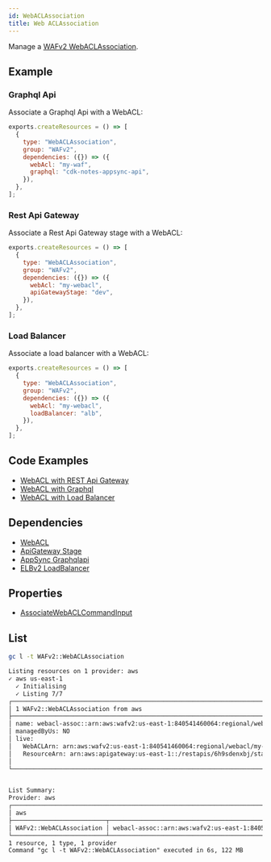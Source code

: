 ```yaml
---
id: WebACLAssociation
title: Web ACLAssociation
---
```


Manage a [WAFv2 WebACLAssociation](https://console.aws.amazon.com/wafv2/homev2/web-acls).

## Example

### Graphql Api

Associate a Graphql Api with a WebACL:

```js
exports.createResources = () => [
  {
    type: "WebACLAssociation",
    group: "WAFv2",
    dependencies: ({}) => ({
      webAcl: "my-waf",
      graphql: "cdk-notes-appsync-api",
    }),
  },
];
```

### Rest Api Gateway

Associate a Rest Api Gateway stage with a WebACL:

```js
exports.createResources = () => [
  {
    type: "WebACLAssociation",
    group: "WAFv2",
    dependencies: ({}) => ({
      webAcl: "my-webacl",
      apiGatewayStage: "dev",
    }),
  },
];
```

### Load Balancer

Associate a load balancer with a WebACL:

```js
exports.createResources = () => [
  {
    type: "WebACLAssociation",
    group: "WAFv2",
    dependencies: ({}) => ({
      webAcl: "my-webacl",
      loadBalancer: "alb",
    }),
  },
];
```

## Code Examples

- [WebACL with REST Api Gateway](https://github.com/grucloud/grucloud/blob/main/examples/aws/WAFv2/wafv2-apigateway-rest)
- [WebACL with Graphql](https://github.com/grucloud/grucloud/blob/main/examples/aws/WAFv2/wafv2-graphql)
- [WebACL with Load Balancer](https://github.com/grucloud/grucloud/blob/main/examples/aws/WAFv2/wafv2-loadbalancer)

## Dependencies

- [WebACL](./WebACL.md)
- [ApiGateway Stage](../APIGateway/Stage.md)
- [AppSync Graphqlapi](../AppSync/GraphqlApi.md)
- [ELBv2 LoadBalancer](../ElasticLoadBalancingV2/Listener.md)

## Properties

- [AssociateWebACLCommandInput](https://docs.aws.amazon.com/AWSJavaScriptSDK/v3/latest/clients/client-wafv2/interfaces/associatewebaclcommandinput.html)

## List

```sh
gc l -t WAFv2::WebACLAssociation
```

```txt
Listing resources on 1 provider: aws
✓ aws us-east-1
  ✓ Initialising
  ✓ Listing 7/7
┌───────────────────────────────────────────────────────────────────────────────────────────┐
│ 1 WAFv2::WebACLAssociation from aws                                                       │
├───────────────────────────────────────────────────────────────────────────────────────────┤
│ name: webacl-assoc::arn:aws:wafv2:us-east-1:840541460064:regional/webacl/my-webacl/3d58a… │
│ managedByUs: NO                                                                           │
│ live:                                                                                     │
│   WebACLArn: arn:aws:wafv2:us-east-1:840541460064:regional/webacl/my-webacl/3d58abea-cbb… │
│   ResourceArn: arn:aws:apigateway:us-east-1::/restapis/6h9sdenxbj/stages/dev              │
│                                                                                           │
└───────────────────────────────────────────────────────────────────────────────────────────┘


List Summary:
Provider: aws
┌──────────────────────────────────────────────────────────────────────────────────────────┐
│ aws                                                                                      │
├──────────────────────────┬───────────────────────────────────────────────────────────────┤
│ WAFv2::WebACLAssociation │ webacl-assoc::arn:aws:wafv2:us-east-1:840541460064:regional/… │
└──────────────────────────┴───────────────────────────────────────────────────────────────┘
1 resource, 1 type, 1 provider
Command "gc l -t WAFv2::WebACLAssociation" executed in 6s, 122 MB
```
